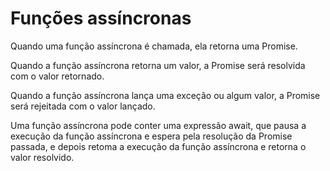 # Funções  assíncronas

Quando uma função assíncrona é chamada, ela retorna uma Promise.

Quando a função assíncrona retorna um valor, a Promise será resolvida com o valor retornado.

Quando a função assíncrona lança uma exceção ou algum valor, a Promise será rejeitada com o valor lançado.

Uma função assíncrona pode conter uma expressão await, que pausa a execução da função assíncrona e espera pela resolução da Promise passada, e depois retoma a execução da função assíncrona e retorna o valor resolvido.